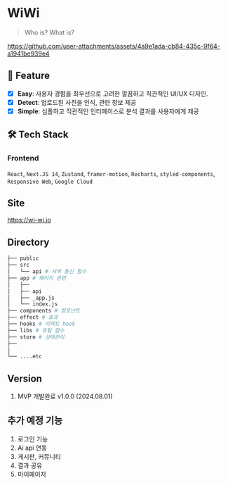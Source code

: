 # WiWi

> Who is? What is?

https://github.com/user-attachments/assets/4a9e1ada-cb84-435c-9f64-a1941be939e4

## 🤔 Feature

- [x] **Easy**: 사용자 경험을 최우선으로 고려한 깔끔하고 직관적인 UI/UX 디자인.
- [x] **Detect**: 업로드된 사진을 인식, 관련 정보 제공
- [x] **Simple**: 심플하고 직관적인 인터페이스로 분석 결과를 사용자에게 제공

## 🛠 Tech Stack

### Frontend
`React`, `Next.JS 14`, `Zustand`, `framer-motion`, `Recharts`, `styled-components`, `Responsive Web`, `Google Cloud`

## Site

https://wi-wi.io

## Directory

```bash
├── public
├── src
│   └── api # 서버 통신 함수
├── app # 페이지 관련
│   ├── 
│   ├── api 
│   ├── _app.js
│   └── index.js
├── components # 컴포넌트
├── effect # 효과
├── hooks # 리액트 hook
├── libs # 유틸 함수
├── store # 상태관리
├── 
│
└── ....etc
```

## Version
1. MVP 개발완료 v1.0.0 (2024.08.01)

## 추가 예정 기능
1. 로그인 기능
2. Ai api 연동
3. 게시판, 커뮤니티
4. 결과 공유
5. 마이페이지
